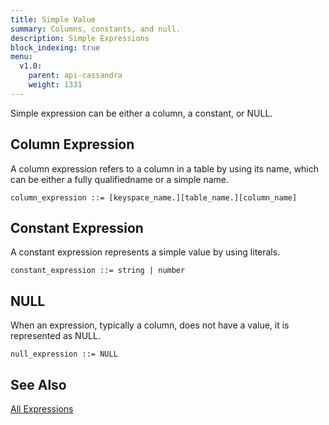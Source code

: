 ```yaml
---
title: Simple Value
summary: Columns, constants, and null.
description: Simple Expressions
block_indexing: true
menu:
  v1.0:
    parent: api-cassandra
    weight: 1331
---
```


Simple expression can be either a column, a constant, or NULL.

## Column Expression
A column expression refers to a column in a table by using its name, which can be either a fully qualifiedname or a simple name.  
```
column_expression ::= [keyspace_name.][table_name.][column_name]
```

## Constant Expression

A constant expression represents a simple value by using literals.  
```
constant_expression ::= string | number
```

## NULL

When an expression, typically a column, does not have a value, it is represented as NULL.  
```
null_expression ::= NULL
```

## See Also
[All Expressions](..#expressions)
